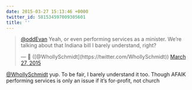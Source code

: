 ```yaml
---
date: 2015-03-27 15:13:46 +0000
twitter_id: 581534597009305601
title: ''
---
```


<blockquote class="twitter-tweet"><p lang="en" dir="ltr"><a href="https://twitter.com/oddEvan?ref_src=twsrc%5Etfw">@oddEvan</a> Yeah, or even performing services as a minister. We’re talking about that Indiana bill I barely understand, right?</p>&mdash; 🤧 ([@WhollySchmidt](https://twitter.com/WhollySchmidt)) <a href="https://twitter.com/WhollySchmidt/status/581534289982021633?ref_src=twsrc%5Etfw">March 27, 2015</a></blockquote>
<script async src="https://platform.twitter.com/widgets.js" charset="utf-8"></script>

[@WhollySchmidt](https://twitter.com/WhollySchmidt) yup. To be fair, I barely understand it too. Though AFAIK performing services is only an issue if it’s for-profit, not church
